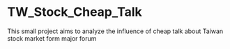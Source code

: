 # TW_Stock_Cheap_Talk
This small project aims to analyze the influence of cheap talk about Taiwan stock market form major forum

